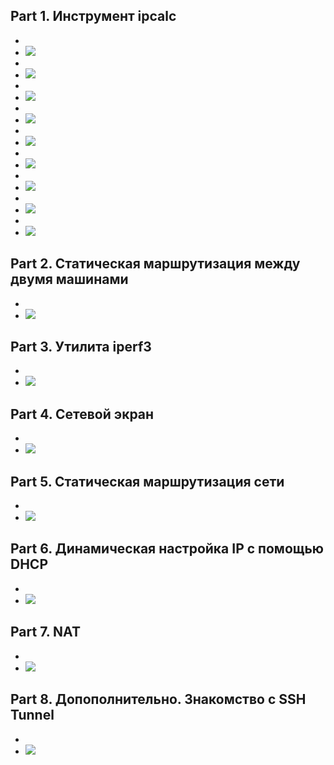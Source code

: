 ## Part 1. Инструмент ipcalc
* 
* ![]('./screenshots/img_1.1.png')
* 
* ![]('./screenshots/img_1.2.png')
* 
* ![]('./screenshots/img_1.3.png')
* 
* ![]('./screenshots/img_1.4.png')
* 
* ![]('./screenshots/img_1.5.png')
* 
* ![]('./screenshots/img_1.6.png')
* 
* ![]('./screenshots/img_1.7.png')
* 
* ![]('./screenshots/img_1.8.png')
* 
* ![]('./screenshots/img_1.9.png')
## Part 2. Статическая маршрутизация между двумя машинами
* 
* ![]('./screenshots/img_.png')
## Part 3. Утилита iperf3
* 
* ![]('./screenshots/img_.png')
## Part 4. Сетевой экран
* 
* ![]('./screenshots/img_.png')
## Part 5. Статическая маршрутизация сети
* 
* ![]('./screenshots/img_.png')
## Part 6. Динамическая настройка IP с помощью DHCP
* 
* ![]('./screenshots/img_.png')
## Part 7. NAT
* 
* ![]('./screenshots/img_.png')
## Part 8. Допополнительно. Знакомство с SSH Tunnel
* 
* ![]('./screenshots/img_.png')